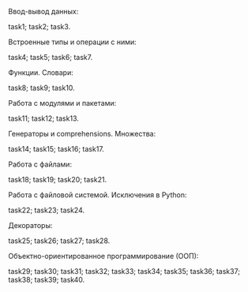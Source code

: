 Ввод-вывод данных:

task1;
task2;
task3.

Встроенные типы и операции с ними:

task4;
task5;
task6;
task7.

Функции. Словари:

task8;
task9;
task10.

Работа с модулями и пакетами:

task11;
task12;
task13.

Генераторы и comprehensions. Множества:

task14;
task15;
task16;
task17.

Работа с файлами:

task18;
task19;
task20;
task21.

Работа с файловой системой. Исключения в Python:

task22;
task23;
task24.

Декораторы:

task25;
task26;
task27;
task28.

Объектно-ориентированное программирование (ООП):

task29;
task30;
task31;
task32;
task33;
task34;
task35;
task36;
task37;
task38;
task39;
task40.
